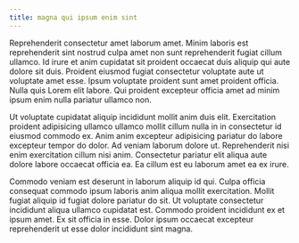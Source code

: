 ```yaml
---
title: magna qui ipsum enim sint
---
```


Reprehenderit consectetur amet laborum amet. Minim laboris est reprehenderit sint nostrud culpa amet non sunt reprehenderit fugiat cillum ullamco. Id irure et anim cupidatat sit proident occaecat duis aliquip qui aute dolore sit duis. Proident eiusmod fugiat consectetur voluptate aute ut voluptate amet esse. Ipsum voluptate proident sunt amet proident officia. Nulla quis Lorem elit labore. Qui proident excepteur officia amet ad minim ipsum enim nulla pariatur ullamco non.

Ut voluptate cupidatat aliquip incididunt mollit anim duis elit. Exercitation proident adipisicing ullamco ullamco mollit cillum nulla in in consectetur id eiusmod commodo ex. Anim anim excepteur adipisicing pariatur do labore excepteur tempor do dolor. Ad veniam laborum dolore ut. Reprehenderit nisi enim exercitation cillum nisi anim. Consectetur pariatur elit aliqua aute dolore labore occaecat officia ea. Ea cillum est eu laborum amet ea ex irure.

Commodo veniam est deserunt in laborum aliquip id qui. Culpa officia consequat commodo ipsum laboris anim aliqua mollit exercitation. Mollit fugiat aliquip id fugiat dolore pariatur do sit. Ut voluptate consectetur incididunt aliqua ullamco cupidatat est. Commodo proident incididunt ex et ipsum amet. Ex sit officia in esse. Dolor ipsum occaecat excepteur reprehenderit ut esse dolor incididunt sint magna.